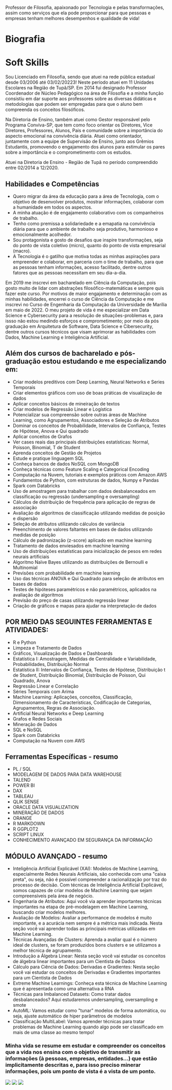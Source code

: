 Professor de Filosofia, apaixonado por Tecnologia e pelas transformações, assim como serviços que ela pode proporcionar para que pessoas e empresas tenham melhores desempenhos e qualidade de vida!

# Biografia

<h1>Soft Skills</h1>

<p>Sou Licenciado em Filosofia, sendo que atuei na rede pública estadual desde 03/2006 até 03/02/20223! Neste período atuei em 11 Unidades Escolares na Região de Tupã/SP. Em 2014 fui designado Professor Coordenador de Núcleo Pedagógico na área de Filosofia e a minha função consistiu em dar suporte aos professores sobre as diversas didáticas e metodologias que podem ser empregadas para que o aluno bem compreenda os conceitos filosóficos.</p>

<p>Na Diretoria de Ensino, também atuei como Gestor responsável pelo Programa Conviva-SP, que tem como foco orientar os Diretores, Vice Diretores, Professores, Alunos, Pais e comunidade sobre a importância do aspecto emocional na convivência diária. Atuei como orientador, juntamente com a equipe de Supervisão de Ensino, junto aos Grêmios Estudantis, promovendo o engajamento dos alunos para estimular os pares sobre a importância e o comprometimento com os estudos.</p>


<p>Atuei na Diretoria de Ensino - Região de Tupã no período compreendido entre 02/2014 a 12/2020.</p>

<h2>Habilidades e Competências</h2>
<ul>
  <li>Quero migrar da área da educação para a área de Tecnologia, com o objetivo de desenvolver produtos, mostrar informações, colaborar com a humanidade em todos os aspectos.</li>
  <li>A minha atuação é de engajamento colaborativo com os companheiros de trabalho.</li>
  <li>Tenho como premissa a solidariedade e a emapatia na convivência diária para que o ambiente de trabalho seja produtivo, harmonioso e emocionalmente acolhedor.</li>
  <li>Sou protagonista e gosto de desafios que inspire transformações, seja do ponto de vista coletivo (micro), quanto do ponto de vista empresarial (macro).</li>
  <li>A Tecnologia é o gatilho que motiva todas as minhas aspirações para empreender e colaborar, em parceria com o time de trabalho, para que as pessoas tenham informações, acesso facilitado, dentre outros fatores que as pessoas necessitam em seu dia-a-dia.</li>

</ul>

<p>Em 2019 me inscrevi em bacharelado em Ciência da Computação, pois gosto muito de lidar com abstrações filosófico-matemáticas e sempre quis fazer este curso. Por motivos de maior engajamento e determinação com as minhas habilidades, encerrei o curso de Ciência da Computação e me inscrevi no Curso de Engenharia da Computação da Universidade de Marília em maio de 2022. O meu projeto de vida é me especializar em Data Science e Cybersecurity para a resolução de situações-problemas e, para issso não estou medindo esforços e comprometimento; por meio da pós graduação em Arquitetura de Software, Data Science e Cibersecurity, dentre outros cursos técnicos que visam aprimorar as habilidades com Dados, Machine Learning e Inteligência Artificial.</p>

<h2>Além dos cursos de bacharelado e pós-graduação estou estudando e me especializando em:</h2>

<ul>
<li>Criar modelos preditivos com Deep Learning, Neural Networks e Series Temporais</li>
<li>Criar elementos gráficos com uso de boas práticas de visualização de dados</li>
<li>Aplicar conceitos básicos de mineiração de textos</li>
<li>Criar modelos de Regressão Linear e Logística</li>
<li>Potencializar sua compreensão sobre outras áreas de Machine Learning, como Agrupamentos, Associadores e Seleção de Atributos</li>
<li>Dominar os conceitos de Probabilidade, Intervalos de Confiança, Testes de Hipótese, Anova e Qui quadrado</li>
<li>Aplicar conceitos de Grafos</li>
<li>Ver cases reais das principais distribuições estatísticas: Normal, Poisson, Binomial, T de Student</li>
<li>Aprenda conceitos de Gestão de Projetos</li>
<li>Estude e pratique linguagem SQL</li>
<li>Conheça bancos de dados NoSQL com MongoDB</li>
<li>Conheça técnicas como Feature Scaling e Categorical Encoding</li>
<li>Computação na Nuvem, tutoriais e exemplos práticos com Amazon AWS</li>
<li>Fundamentos de Python, com estruturas de dados, Numpy e Pandas</li>
<li>Spark com Databricks</li>
<li>Uso de amostragem para trabalhar com dados desbalanceados em classificação ou regressão (undersampling e oversampling)</li>
<li>Cálculos de distribuição de frequência para aplicação de regras de associação</li>
<li>Avaliação de algoritmos de classificação utilizando medidas de posição e dispersão</li>
<li>Seleção de atributos utilizando cálculos de variância</li>
<li>Preenchimento de valores faltantes em bases de dados utilizando medidas de posição</li>
<li>Cálculo de padronização (z-score) aplicado em machine learning</li>
<li>Tratamento de dados enviesados em machine learning</li>
<li>Uso de distribuições estatísticas para inicialização de pesos em redes neurais artificiais</li>
<li>Algoritmo Naïve Bayes utilizando as distribuições de Bernoulli e Multinomial</li>
<li>Previsões com probabilidade em machine learning</li>
<li>Uso das técnicas ANOVA e Qui Quadrado para seleção de atributos em bases de dados</li>
<li>Testes de hipóteses paramétricos e não paramétricos, aplicados na avaliação de algoritmos</li>
<li>Previsão do preço de casas utilizando regressão linear</li>
<li>Criação de gráficos e mapas para ajudar na interpretação de dados</li>
</ul>

<h2>POR MEIO DAS SEGUINTES FERRAMENTAS E ATIVIDADES:</h2>

<ul>  
<li>R e Python</li>
<li>Limpeza e Tratamento de Dados</li>
<li>Gráficos, Visualização de Dados e Dashboards</li>
<li>Estatística I: Amostragem, Medidas de Centralidade e Variabilidade, Probabilidades, Distribuição Normal</li>
<li>Estatística II: Intervalos de Confiança, Testes de Hipótese, Distribuição t de Student, Distribuição Binomial, Distribuição de Poisson, Qui Quadrado, Anova</li>
<li>Regressão Linear e Correlação</li>
<li>Séries Temporais com Arima</li>
<li>Machine Learning: Aplicações, conceitos, Classificação, Dimensionamento de Características, Codificação de Categorias, Agrupamentos, Regras de Associação.</li>
<li>Artificial Neural Networks e Deep Learning</li>
<li>Grafos e Redes Sociais</li>
<li>Mineração de Dados</li>
<li>SQL e NoSQL</li>
<li>Spark com Databricks</li>
<li>Computação na Nuvem com AWS</li>
</ul>

<h2> Ferramentas Específicas - resumo</h2>
<ul>
<li>PL / SQL</li> 
<li>MODELAGEM DE DADOS PARA DATA WAREHOUSE</li>
<li>TALEND</li>
<li>POWER BI</li>
<li>DAX</li>
<li>TABLEAU</li>
<li>QLIK SENSE</li>
<li>ORACLE DATA VISUALIZATION</li>
<li>MINERAÇÃO DE DADOS</li>
<li>ORANGE</li>
<li>R MARKDOWN</li>
<li>R GGPLOT2</li>
<li>SCRIPT LINUX</li>
<li>CONHECIMENTO AVANÇADO EM SEGURANÇA DA INFORMAÇÃO</li>
</ul>

<h2>MÓDULO AVANÇADO - resumo</h2>
  
<ul>
<li>Inteligência Artificial Explicável (XAI): Modelos de Machine Learning, especialmente Redes Neurais Artificiais, são conhecida com uma "caixa preta", ou seja, não é possível compreender a racionalização por traz do processo de decisão. Com técnicas de Inteligência Artificial Explicável, somos capazes de criar modelos de Machine Learning que sejam compreensíveis pela área de negócio.</li>

<li>Engenharia de Atributos: Aqui você via aprender importantes técnicas importantes na etapa de pré-modelagem em Machine Learning, buscando criar modelos melhores.</li>

<li>Avaliação de Modelos: Avaliar a performance de modelos é muito importante, e a acurácia nem sempre é a métrica mais indicada. Nesta seção você vai aprender todas as principais métricas utilizadas em Machine Learning.</li>

<li>Técnicas Avançadas de Clusters: Aprenda a avaliar qual é o número ideal de clusters, se foram produzidos bons clusters e se utilizamos a melhor técnica de agrupamento.</li>

<li>Introdução a Álgebra Linear: Nesta seção você vai estudar os conceitos de álgebra linear importantes para um Cientista de Dados</li>

<li>Cálculo para Ciência de Dados: Derivadas e Gradientes: Nesta seção você vai estudar os conceitos de Derivadas e Gradientes importantes para um Cientista de Dados</li>

<li>Extreme Machine Learnings: Conheça esta técnica de Machine Learning que é apresentada como uma alternativa a RNA</li>

<li>Técnicas para Imbalanced Datasets: Como tratar dados desbalanceados? Aqui estudaremos undersampling, oversampling e smote</li>

<li>AutoML: Vamos estudar como "tunar" modelos de forma automática, ou seja, ajuste automático de hiper parâmetros de modelos</li>

<li>Classificação MultiLabel: Vamos aprender técnicas para tratar problemas de Machine Learning quando algo pode ser classificado em mais de uma classe ao mesmo tempo!</li>
</ul>


<h3>Minha vida se resume em estudar e compreender os conceitos que a vida nos ensina com o objetivo de transmitir as informações (à pessoas, empresas, entidades...) que estão implicitamente descritas e, para isso preciso minerar informações, pois um ponto de vista é a vista de um ponto.</h3>



 
 <a href="https://discord.gg/wagxzStdcR" target="_blank"><img src="https://img.shields.io/badge/Discord-7289DA?style=for-the-badge&logo=discord&logoColor=white" target="_blank"></a> 
  <a href = "mailto:contatopy.cgusmao@gmail.com"><img src="https://img.shields.io/badge/-Gmail-%23333?style=for-the-badge&logo=gmail&logoColor=white" target="_blank"></a>
  <a href="https://www.linkedin.com/in/celso-gusmao-215a8a113" target="_blank"><img src="https://img.shields.io/badge/-LinkedIn-%230077B5?style=for-the-badge&logo=linkedin&logoColor=white" target="_blank"></a> 
